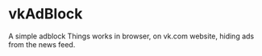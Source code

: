 # vkAdBlock
A simple adblock
Things works in browser, on vk.com website, hiding ads from the news feed.
